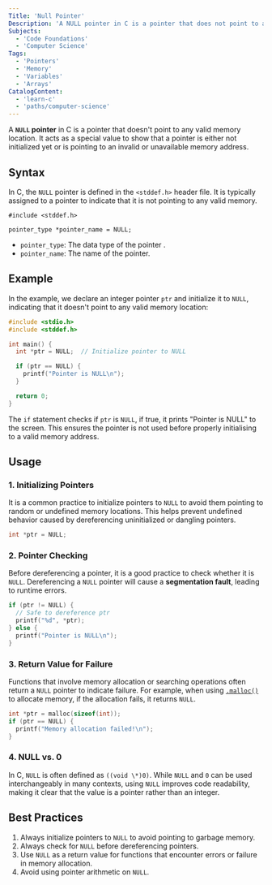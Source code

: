 ```yaml
---
Title: 'Null Pointer'
Description: 'A NULL pointer in C is a pointer that does not point to any valid memory location.'
Subjects:
  - 'Code Foundations'
  - 'Computer Science'
Tags:
  - 'Pointers'
  - 'Memory'
  - 'Variables'
  - 'Arrays'
CatalogContent:
  - 'learn-c'
  - 'paths/computer-science'
---
```


A **`NULL` pointer** in C is a pointer that doesn't point to any valid memory location. It acts as a special value to show that a pointer is either not initialized yet or is pointing to an invalid or unavailable memory address.

## Syntax

In C, the `NULL` pointer is defined in the `<stddef.h>` header file. It is typically assigned to a pointer to indicate that it is not pointing to any valid memory.

```pseudo
#include <stddef.h>

pointer_type *pointer_name = NULL;
```

- `pointer_type`: The data type of the pointer .
- `pointer_name`: The name of the pointer.

## Example

In the example, we declare an integer pointer `ptr` and initialize it to `NULL`, indicating that it doesn't point to any valid memory location:

```c
#include <stdio.h>
#include <stddef.h>

int main() {
  int *ptr = NULL;  // Initialize pointer to NULL

  if (ptr == NULL) {
    printf("Pointer is NULL\n");
  }

  return 0;
}
```

The `if` statement checks if `ptr` is `NULL`, if true, it prints "Pointer is NULL" to the screen. This ensures the pointer is not used before properly initialising to a valid memory address.

## Usage

### 1. Initializing Pointers

It is a common practice to initialize pointers to `NULL` to avoid them pointing to random or undefined memory locations. This helps prevent undefined behavior caused by dereferencing uninitialized or dangling pointers.

```c
int *ptr = NULL;
```

### 2. Pointer Checking

Before dereferencing a pointer, it is a good practice to check whether it is `NULL`. Dereferencing a `NULL` pointer will cause a **segmentation fault**, leading to runtime errors.

```c
if (ptr != NULL) {
  // Safe to dereference ptr
  printf("%d", *ptr);
} else {
  printf("Pointer is NULL\n");
}
```

### 3. Return Value for Failure

Functions that involve memory allocation or searching operations often return a `NULL` pointer to indicate failure. For example, when using [`.malloc()`](https://www.codecademy.com/resources/docs/c/memory-management/malloc) to allocate memory, if the allocation fails, it returns `NULL`.

```c
int *ptr = malloc(sizeof(int));
if (ptr == NULL) {
  printf("Memory allocation failed!\n");
}
```

### 4. NULL vs. 0

In C, `NULL` is often defined as `((void \*)0)`. While `NULL` and `0` can be used interchangeably in many contexts, using `NULL` improves code readability, making it clear that the value is a pointer rather than an integer.

## Best Practices

1. Always initialize pointers to `NULL` to avoid pointing to garbage memory.
2. Always check for `NULL` before dereferencing pointers.
3. Use `NULL` as a return value for functions that encounter errors or failure in memory allocation.
4. Avoid using pointer arithmetic on `NULL`.
